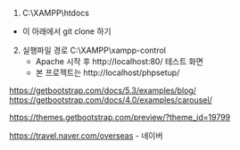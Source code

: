 1. C:\XAMPP\htdocs
  - 이 아래에서 git clone 하기

2. 실행파일 경로
  C:\XAMPP\xampp-control  
    - Apache 시작 후 http://localhost:80/ 테스트 화면
    - 본 프로젝트는 http://localhost/phpsetup/

https://getbootstrap.com/docs/5.3/examples/blog/
https://getbootstrap.com/docs/4.0/examples/carousel/


https://themes.getbootstrap.com/preview/?theme_id=19799


https://travel.naver.com/overseas  - 네이버